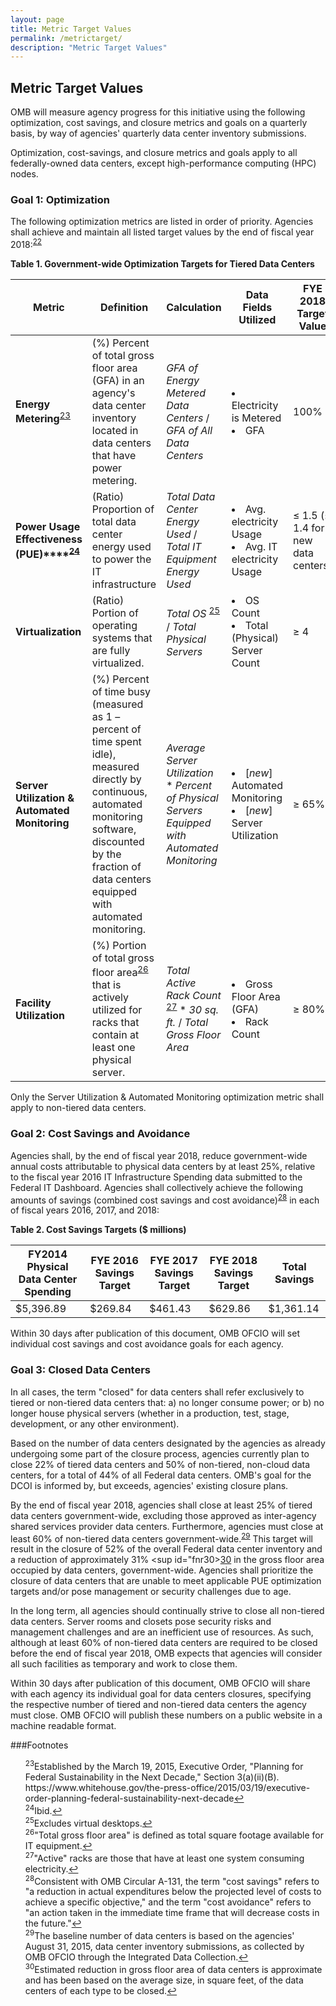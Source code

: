 ```yaml
---
layout: page
title: Metric Target Values
permalink: /metrictarget/
description: "Metric Target Values"
---
```

## Metric Target Values

OMB will measure agency progress for this initiative using the following optimization, cost savings, and closure metrics and goals on a quarterly basis, by way of agencies' quarterly data center inventory submissions.

Optimization, cost-savings, and closure metrics and goals apply to all federally-owned data centers, except high-performance computing (HPC) nodes.

### Goal 1: Optimization

The following optimization metrics are listed in order of priority. Agencies shall achieve and maintain all listed target values by the end of fiscal year 2018:<sup id="fnr22"><a href="#fn22">22</a></sup>

**Table 1. Government-wide Optimization Targets for Tiered Data Centers**

**Metric**| **Definition** | **Calculation** | **Data Fields Utilized**|**FYE 2018 Target Value**
--- | --- | --- | --- | ---- 
**Energy Metering**<sup id="fnr23"><a href="#fn23">23</a></sup> | (%) Percent of total gross floor area (GFA) in an agency's data center inventory located in data centers that have power metering. | _GFA of Energy Metered Data Centers_ / _GFA of All Data Centers_ | <li>Electricity is Metered <li> GFA | 100%
**Power Usage Effectiveness (PUE)****<sup id="fnr24"><a href="#fn24">24</a></sup>** | (Ratio) Proportion of total data center energy used to power the IT infrastructure | _Total Data Center Energy Used_ / _Total IT Equipment Energy Used_ | <li> Avg. electricity Usage <li> Avg. IT electricity Usage | ≤ 1.5 (≤ 1.4 for new data centers)
**Virtualization** | (Ratio) Portion of operating systems that are fully virtualized. | _Total OS_ <sup id="fnr25"><a href="#fn25">25</a></sup> / _Total Physical Servers_ | <li> OS Count <li> Total (Physical) Server Count | ≥ 4
**Server Utilization & Automated Monitoring** | (%) Percent of time busy (measured as 1 – percent of time spent idle), measured directly by continuous, automated monitoring software, discounted by the fraction of data centers equipped with automated monitoring. | _Average Server Utilization_ * _Percent of_ _Physical Servers Equipped with Automated_ _Monitoring_ | <li> [_new_] Automated Monitoring <li> [_new_] Server Utilization | ≥ 65% 
**Facility Utilization** | (%) Portion of total gross floor area<sup id="fnr26"><a href="#fn26">26</a></sup> that is actively utilized for racks that contain at least one physical server. | _Total Active Rack Count_ <sup id="fnr27"><a href="#fn27">27</a></sup> * _30 sq. ft._ / _Total Gross Floor Area_ | <li> Gross Floor Area (GFA) <li>Rack Count | ≥ 80%

Only the Server Utilization & Automated Monitoring optimization metric shall apply to non-tiered data centers.

### Goal 2: Cost Savings and Avoidance

Agencies shall, by the end of fiscal year 2018, reduce government-wide annual costs attributable to physical data centers by at least 25%, relative to the fiscal year 2016 IT Infrastructure Spending data submitted to the Federal IT Dashboard. Agencies shall collectively achieve the following amounts of savings (combined cost savings and cost avoidance)<sup id="fnr28"><a href="#fn28">28</a></sup> in each of fiscal years 2016, 2017, and 2018:

**Table 2. Cost Savings Targets ($ millions)**

**FY2014 Physical Data Center Spending** | **FYE 2016 Savings Target** | **FYE 2017 Savings Target** | **FYE 2018 Savings Target** | **Total Savings**
---|---|---|---|---
$5,396.89| $269.84 | $461.43 | $629.86| $1,361.14

Within 30 days after publication of this document, OMB OFCIO will set individual cost savings and cost avoidance goals for each agency.

### Goal 3: Closed Data Centers

In all cases, the term "closed" for data centers shall refer exclusively to tiered or non-tiered data centers that: a) no longer consume power; or b) no longer house physical servers (whether in a production, test, stage, development, or any other environment).

Based on the number of data centers designated by the agencies as already undergoing some part of the closure process, agencies currently plan to close 22% of tiered data centers and 50% of non-tiered, non-cloud data centers, for a total of 44% of all Federal data centers. OMB's goal for the DCOI is informed by, but exceeds, agencies' existing closure plans.

By the end of fiscal year 2018, agencies shall close at least 25% of tiered data centers government-wide, excluding those approved as inter-agency shared services provider data centers. Furthermore, agencies must close at least 60% of non-tiered data centers government-wide.<sup id="fnr29"><a href="#fn29">29</a></sup> This target will result in the closure of 52% of the overall Federal data center inventory and a reduction of approximately 31% <sup id="fnr30><a href="#fn30">30</a></sup> in the gross floor area occupied by data centers, government-wide. Agencies shall prioritize the closure of data centers that are unable to meet applicable PUE optimization targets and/or pose management or security challenges due to age.

In the long term, all agencies should continually strive to close all non-tiered data centers. Server rooms and closets pose security risks and management challenges and are an inefficient use of resources. As such, although at least 60% of non-tiered data centers are required to be closed before the end of fiscal year 2018, OMB expects that agencies will consider all such facilities as temporary and work to close them.

Within 30 days after publication of this document, OMB OFCIO will share with each agency its individual goal for data centers closures, specifying the respective number of tiered and non-tiered data centers the agency must close. OMB OFCIO will publish these numbers on a public website in a machine readable format.

###Footnotes

<ul style="list-style-type:none">
<li id="fn23"><sup>23</sup>Established by the March 19, 2015, Executive Order, "Planning for Federal Sustainability in the Next Decade," Section 3(a)(ii)(B). https://www.whitehouse.gov/the-press-office/2015/03/19/executive-order-planning-federal-sustainability-next-decade<a href="#fnr23">&#8617;</a></li>

<li id="fn24"><sup>24</sup>Ibid.<a href="#fnr24">&#8617;</a></li>

<li id="fn25"><sup>25</sup>Excludes virtual desktops.<a href="#fnr25">&#8617;</a></li>

<li id="fn26"><sup>26</sup>"Total gross floor area" is defined as total square footage available for IT equipment.<a href="#fnr26">&#8617;</a></li>

<li id="fn27"><sup>27</sup>"Active" racks are those that have at least one system consuming electricity.<a href="#fnr27">&#8617;</a></li>

<li id="fn28"><sup>28</sup>Consistent with OMB Circular A-131, the term "cost savings" refers to "a reduction in actual expenditures below the projected level of costs to achieve a specific objective," and the term "cost avoidance" refers to "an action taken in the immediate time frame that will decrease costs in the future."<a href="#fnr28">&#8617;</a></li>

<li id="fn29"><sup>29</sup>The baseline number of data centers is based on the agencies' August 31, 2015, data center inventory submissions, as collected by OMB OFCIO through the Integrated Data Collection.<a href="#fnr29">&#8617;</a></li>

<li id="fn30"><sup>30</sup>Estimated reduction in gross floor area of data centers is approximate and has been based on the average size, in square feet, of the data centers of each type to be closed.<a href="#fnr30">&#8617;</a></li>

</ul>
